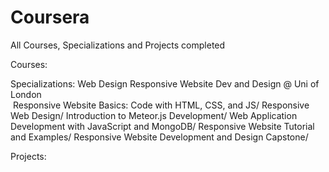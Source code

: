 # Coursera
All Courses, Specializations and Projects completed 

Courses:




Specializations:
  Web Design 
    Responsive Website Dev and Design @ Uni of London </br>
        &nbsp;Responsive Website Basics: Code with HTML, CSS, and JS/
        Responsive Web Design/
        Introduction to Meteor.js Development/
        Web Application Development with JavaScript and MongoDB/
        Responsive Website Tutorial and Examples/
        Responsive Website Development and Design Capstone/



Projects:
